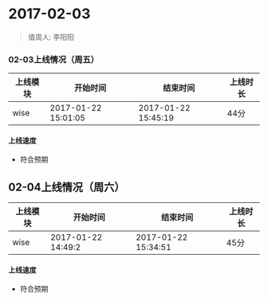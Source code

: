 # 2017-02-03

> 值周人: 李阳阳

### 02-03上线情况（周五）

| 上线模块 | 开始时间 | 结束时间 | 上线时长 |
| --- | --- | --- | --- |
| wise | 2017-01-22 15:01:05 | 2017-01-22 15:45:19 | 44分 |

#### 上线速度

* 符合预期

## 02-04上线情况（周六）

| 上线模块 | 开始时间 | 结束时间 | 上线时长 |
| --- | --- | --- | --- |
| wise | 2017-01-22 14:49:2 | 2017-01-22 15:34:51 | 45分 |

#### 上线速度

* 符合预期
